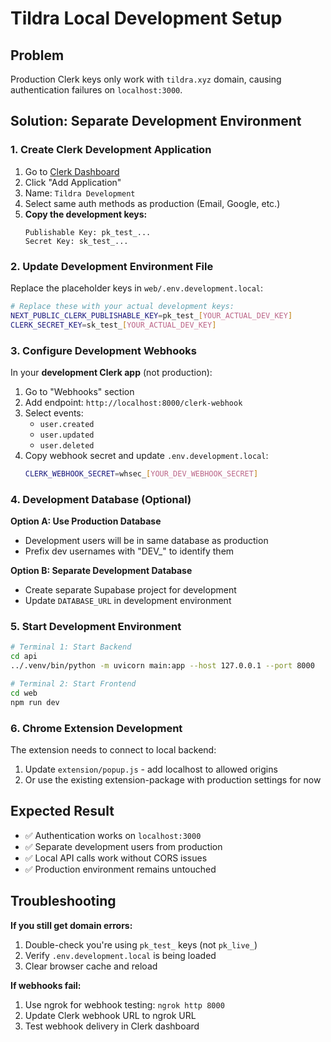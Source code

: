 # Tildra Local Development Setup

## Problem
Production Clerk keys only work with `tildra.xyz` domain, causing authentication failures on `localhost:3000`.

## Solution: Separate Development Environment

### 1. Create Clerk Development Application

1. Go to [Clerk Dashboard](https://dashboard.clerk.com)
2. Click "Add Application" 
3. Name: `Tildra Development`
4. Select same auth methods as production (Email, Google, etc.)
5. **Copy the development keys:**
   ```
   Publishable Key: pk_test_... 
   Secret Key: sk_test_...
   ```

### 2. Update Development Environment File

Replace the placeholder keys in `web/.env.development.local`:

```bash
# Replace these with your actual development keys:
NEXT_PUBLIC_CLERK_PUBLISHABLE_KEY=pk_test_[YOUR_ACTUAL_DEV_KEY]
CLERK_SECRET_KEY=sk_test_[YOUR_ACTUAL_DEV_KEY]
```

### 3. Configure Development Webhooks

In your **development Clerk app** (not production):

1. Go to "Webhooks" section
2. Add endpoint: `http://localhost:8000/clerk-webhook`
3. Select events:
   - `user.created`
   - `user.updated` 
   - `user.deleted`
4. Copy webhook secret and update `.env.development.local`:
   ```bash
   CLERK_WEBHOOK_SECRET=whsec_[YOUR_DEV_WEBHOOK_SECRET]
   ```

### 4. Development Database (Optional)

**Option A: Use Production Database**
- Development users will be in same database as production
- Prefix dev usernames with "DEV_" to identify them

**Option B: Separate Development Database** 
- Create separate Supabase project for development
- Update `DATABASE_URL` in development environment

### 5. Start Development Environment

```bash
# Terminal 1: Start Backend
cd api
../.venv/bin/python -m uvicorn main:app --host 127.0.0.1 --port 8000

# Terminal 2: Start Frontend  
cd web
npm run dev
```

### 6. Chrome Extension Development

The extension needs to connect to local backend:

1. Update `extension/popup.js` - add localhost to allowed origins
2. Or use the existing extension-package with production settings for now

## Expected Result

- ✅ Authentication works on `localhost:3000`
- ✅ Separate development users from production
- ✅ Local API calls work without CORS issues
- ✅ Production environment remains untouched

## Troubleshooting

**If you still get domain errors:**
1. Double-check you're using `pk_test_` keys (not `pk_live_`)
2. Verify `.env.development.local` is being loaded
3. Clear browser cache and reload

**If webhooks fail:**
1. Use ngrok for webhook testing: `ngrok http 8000`
2. Update Clerk webhook URL to ngrok URL
3. Test webhook delivery in Clerk dashboard